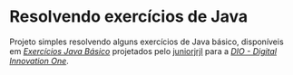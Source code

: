 # Resolvendo exercícios de Java

Projeto simples resolvendo alguns exercícios de Java básico, disponíveis em *[Exercícios Java Básico](https://github.com/digitalinnovationone/exercicios-java-basico)* projetados pelo [juniorjrjl](https://github.com/juniorjrjl) para a *[DIO - Digital Innovation One](https://www.dio.me/)*.  
